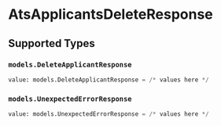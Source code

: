 # AtsApplicantsDeleteResponse


## Supported Types

### `models.DeleteApplicantResponse`

```python
value: models.DeleteApplicantResponse = /* values here */
```

### `models.UnexpectedErrorResponse`

```python
value: models.UnexpectedErrorResponse = /* values here */
```

